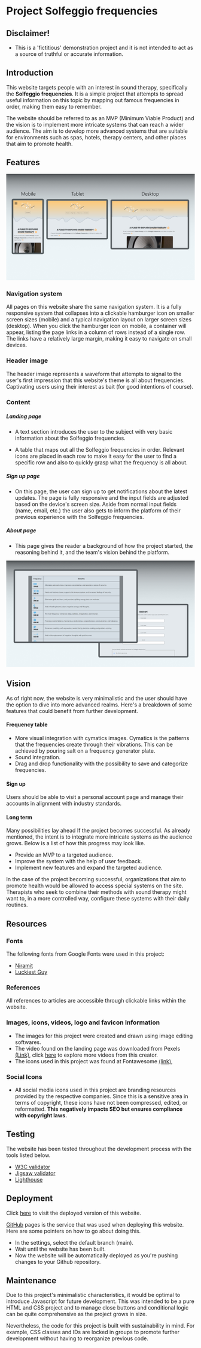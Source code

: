 # Project Solfeggio frequencies 

## Disclaimer!
- This is a 'fictitious' demonstration project and it is not intended to act as a source of truthful or accurate information. 

## Introduction
This website targets people with an interest in sound therapy, specifically the **Solfeggio frequencies**. It is a simple project that attempts to spread useful information on this topic by mapping out famous frequencies in order, making them easy to remember.

The website should be referred to as an MVP (Minimum Viable Product) and the vision is to implement more intricate systems that can reach a wider audience. The aim is to develop more advanced systems that are suitable for environments such as spas, hotels, therapy centers, and other places that aim to promote health.

## Features 

!["Different screensizes of the webpage"](assets/images/readMe/screensizes.jpg "Layout")

### Navigation system
All pages on this website share the same navigation system. It is a fully responsive system that collapses into a clickable hamburger icon on smaller screen sizes (mobile) and a typical navigation layout on larger screen sizes (desktop). When you click the hamburger icon on mobile, a container will appear, listing the page links in a column of rows instead of a single row. The links have a relatively large margin, making it easy to navigate on small devices.

### Header image
The header image represents a waveform that attempts to signal to the user's first impression that this website's theme is all about frequencies. Captivating users using their interest as bait (for good intentions of course).

### Content

##### Landing page
- A text section introduces the user to the subject with very basic information about the Solfeggio frequencies.

- A table that maps out all the Solfeggio frequencies in order. Relevant icons are placed in each row to make it easy for the user to find a specific row and also to quickly grasp what the frequency is all about.

##### Sign up page
- On this page, the user can sign up to get notifications about the latest updates. The page is fully responsive and the input fields are adjusted based on the device's screen size. Aside from normal input fields (name, email, etc.) the user also gets to inform the platform of their previous experience with the Solfeggio frequencies.

##### About page
- This page gives the reader a background of how the project started, the reasoning behind it, and the team's vision behind the platform.

!["The different pages and their conent"](assets/images/readMe/content.jpg "Content")

## Vision

As of right now, the website is very minimalistic and the user should have the option to dive into more advanced realms. Here's a breakdown of some features that could benefit from further development.

#### Frequency table
- More visual integration with cymatics images. Cymatics is the patterns that the frequencies create through their vibrations. This can be achieved by pouring salt on a frequency generator plate. 
- Sound integration.
- Drag and drop functionality with the possibility to save and categorize frequencies. 

#### Sign up  
Users should be able to visit a personal account page and manage their accounts in alignment with industry standards. 

#### Long term
Many possibilities lay ahead If the project becomes successful. As already mentioned, the intent is to integrate more intricate systems as the audience grows. Below is a list of how this progress may look like.

- Provide an MVP to a targeted audience.
- Improve the system with the help of user feedback.
- Implement new features and expand the targeted audience.

In the case of the project becoming successful, organizations that aim to promote health would be allowed to access special systems on the site. Therapists who seek to combine their methods with sound therapy might want to, in a more controlled way, configure these systems with their daily routines. 

## Resources

### Fonts

The following fonts from Google Fonts were used in this project:

- [Niramit](https://fonts.google.com/specimen/Niramit)
- [Luckiest Guy](https://fonts.google.com/specimen/Luckiest+Guy)

### References

All references to articles are accessible through clickable links within the website.

### Images, icons, videos, logo and favicon Information

- The images for this project were created and drawn using image editing softwares.
- The video found on the landing page was downloaded from Pexels [(Link)](https://www.pexels.com/video/vibrating-speaker-856298/), click [here](https://www.pexels.com/@pixabay/) to explore more videos from this creator.
- The icons used in this project was found at Fontawesome [(link)](https://fontawesome.com/),

### Social Icons

- All social media icons used in this project are branding resources provided by the respective companies. Since this is a sensitive area in terms of copyright, these icons have not been compressed, edited, or reformatted. **This negatively impacts SEO but ensures compliance with copyright laws.**

## Testing 

The website has been tested throughout the development process with the tools listed below. 

- [W3C validator](https://validator.w3.org/)
- [Jigsaw validator](https://jigsaw.w3.org/css-validator/)
- [Lighthouse](https://chromewebstore.google.com/detail/lighthouse/blipmdconlkpinefehnmjammfjpmpbjk)

## Deployment

Click [here](https://kevinbjarnemark.github.io/portfolio-1/) to visit the deployed version of this website.

[GitHub](https://github.com/) pages is the service that was used when deploying this website. Here are some pointers on how to go about doing this. 
- In the settings, select the default branch (main).
- Wait until the website has been built.
- Now the website will be automatically deployed as you're pushing changes to your Github repository. 

## Maintenance 

Due to this project's minimalistic characteristics, it would be optimal to introduce Javascript for future development. This was intended to be a pure HTML and CSS project and to manage close buttons and conditional logic can be quite comprehensive as the project grows in size.

Nevertheless, the code for this project is built with sustainability in mind. For example, CSS classes and IDs are locked in groups to promote further development without having to reorganize previous code.